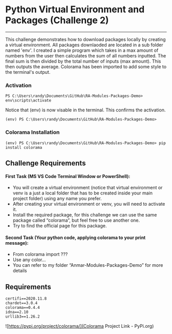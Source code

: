 # Python Virtual Environment and Packages (Challenge 2)
---

This challenge demonstrates how to download packages locally by creating a virtual environment. All packages downlaoded are located in a sub folder named 'env'. I created a simple program which takes in a max amount of numbers from the user then calculates the sum of all numbers inputted. The final sum is then divided by the total number of inputs (max amount). This then outputs the average. Colorama has been imported to add some style to the terminal's output.

### Activation
```
PS C:\Users\randy\Documents\GitHub\RA-Modules-Packages-Demo> env\scripts\activate
```

Notice that (env) is now visable in the terminal. This confirms the activation.
```
(env) PS C:\Users\randy\Documents\GitHub\RA-Modules-Packages-Demo>
```

### Colorama Installation
```
(env) PS C:\Users\randy\Documents\GitHub\RA-Modules-Packages-Demo> pip install colorama
```

## Challenge Requirements

#### First Task (MS VS Code Terminal Window or PowerShell):
   * You will create a virtual environment (notice that virtual environment or venv is a just a local folder that has to be created inside your main project folder) using any name you prefer.
   * After creating your virtual environment or venv, you will need to activate it.
   * Install the required package, for this challenge we can use the same package called “colorama”, but feel free to use another one.
   * Try to find the official page for this package.

#### Second Task (Your python code, applying colorama to your print message):
   * From colorama import ???
   * Use any color…
   * You can refer to my folder “Anmar-Modules-Packages-Demo” for more details

## Requirements
```
certifi==2020.11.8
chardet==3.0.4
colorama==0.4.4
idna==2.10
urllib3==1.26.2
```
![https://pypi.org/project/colorama/](Colorama Project Link - PyPi.org)